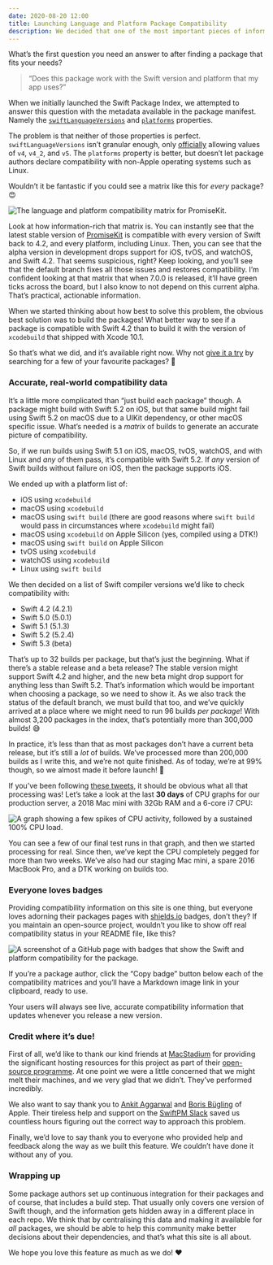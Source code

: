 ```yaml
---
date: 2020-08-20 12:00
title: Launching Language and Platform Package Compatibility
description: We decided that one of the most important pieces of information we could provide on a package metadata page was what versions of Swift, and what platforms it was compatible with. Building that feature turned out to be quite an epic journey.
---
```



What’s the first question you need an answer to after finding a package that fits your needs?

> “Does this package work with the Swift version and platform that my app uses?”

When we initially launched the Swift Package Index, we attempted to answer this question with the metadata available in the package manifest. Namely the [`swiftLanguageVersions`](https://developer.apple.com/documentation/swift_packages/package/3197887-swiftlanguageversions) and [`platforms`](https://developer.apple.com/documentation/swift_packages/package/3197886-platforms) properties.

The problem is that neither of those properties is perfect. `swiftLanguageVersions` isn’t granular enough, only [officially](https://developer.apple.com/documentation/swift_packages/swiftversion) allowing values of `v4`, `v4_2`, and `v5`. The `platforms` property is better, but doesn’t let package authors declare compatibility with non-Apple operating systems such as Linux.

Wouldn’t it be fantastic if you could see a matrix like this for *every* package? 😍

<picture>
  <source srcset="/images/promisekit-language-and-platform-metadata~dark.png" media="(prefers-color-scheme: dark)">
  <img src="/images/promisekit-language-and-platform-metadata~light.png" alt="The language and platform compatibility matrix for PromiseKit.">
</picture>

Look at how information-rich that matrix is. You can instantly see that the latest stable version of [PromiseKit](https://swiftpackageindex.com/mxcl/PromiseKit) is compatible with every version of Swift back to 4.2, and every platform, including Linux. Then, you can see that the alpha version in development drops support for iOS, tvOS, and watchOS, and Swift 4.2. That seems suspicious, right? Keep looking, and you’ll see that the default branch fixes all those issues and restores compatibility. I’m confident looking at that matrix that when 7.0.0 is released, it’ll have green ticks across the board, but I also know to not depend on this current alpha. That’s practical, actionable information.

When we started thinking about how best to solve this problem, the obvious best solution was to build the packages! What better way to see if a package is compatible with Swift 4.2 than to build it with the version of `xcodebuild` that shipped with Xcode 10.1.

So that’s what we did, and it’s available right now. Why not [give it a try](https://swiftpackageindex.com) by searching for a few of your favourite packages? 🚀

### Accurate, real-world compatibility data

It’s a little more complicated than “just build each package” though. A package might build with Swift 5.2 on iOS, but that same build might fail using Swift 5.2 on macOS due to a UIKit dependency, or other macOS specific issue. What’s needed is a *matrix* of builds to generate an accurate picture of compatibility.

So, if we run builds using Swift 5.1 on iOS, macOS, tvOS, watchOS, and with Linux and *any* of them pass, it’s compatible with Swift 5.2. If *any* version of Swift builds without failure on iOS, then the package supports iOS.

We ended up with a platform list of:

* iOS using `xcodebuild`
* macOS using `xcodebuild`
* macOS using `swift build` (there are good reasons where `swift build` would pass in circumstances where `xcodebuild` might fail)
* macOS using `xcodebuild` on Apple Silicon (yes, compiled using a DTK!)
* macOS using `swift build` on Apple Silicon
* tvOS using `xcodebuild`
* watchOS using `xcodebuild`
* Linux using `swift build`

We then decided on a list of Swift compiler versions we’d like to check compatibility with:

* Swift 4.2 (4.2.1)
* Swift 5.0 (5.0.1)
* Swift 5.1 (5.1.3)
* Swift 5.2 (5.2.4)
* Swift 5.3 (beta)

That’s up to 32 builds per package, but that’s just the beginning. What if there’s a stable release and a beta release? The stable version might support Swift 4.2 and higher, and the new beta might drop support for anything less than Swift 5.2. That’s information which would be important when choosing a package, so we need to show it. As we also track the status of the default branch, we must build that too, and we’ve quickly arrived at a place where we might need to run 96 builds *per package*! With almost 3,200 packages in the index, that’s potentially more than 300,000 builds! 😅

In practice, it’s less than that as most packages don’t have a current beta release, but it’s still a *lot* of builds. We’ve processed more than 200,000 builds as I write this, and we’re not quite finished. As of today, we’re at 99% though, so we almost made it before launch! 😬

If you’ve been following [these tweets](https://twitter.com/daveverwer/status/1291808885259620353), it should be obvious what all that processing was! Let’s take a look at the last **30 days** of CPU graphs for our production server, a 2018 Mac mini with 32Gb RAM and a 6-core i7 CPU:

![A graph showing a few spikes of CPU activity, followed by a sustained 100% CPU load.](/images/production-server-thirty-day-cpu-graph.png)

You can see a few of our final test runs in that graph, and then we started processing for real. Since then, we’ve kept the CPU completely pegged for more than two weeks. We’ve also had our staging Mac mini, a spare 2016 MacBook Pro, and a DTK working on builds too.

### Everyone loves badges

Providing compatibility information on this site is one thing, but everyone loves adorning their packages pages with [shields.io](https://shields.io) badges, don’t they? If you maintain an open-source project, wouldn’t you like to show off real compatibility status in your README file, like this?

![A screenshot of a GitHub page with badges that show the Swift and platform compatibility for the package.](/images/rester-readme-with-spi-badges.png)

If you’re a package author, click the “Copy badge” button below each of the compatibility matrices and you’ll have a Markdown image link in your clipboard, ready to use.

Your users will always see live, accurate compatibility information that updates whenever you release a new version.

### Credit where it’s due!

First of all, we’d like to thank our kind friends at [MacStadium](https://macstadium.com) for providing the significant hosting resources for this project as part of their [open-source programme](https://www.macstadium.com/opensource). At one point we were a little concerned that we might melt their machines, and we very glad that we didn’t. They’ve performed incredibly.

We also want to say thank you to [Ankit Aggarwal](https://twitter.com/aciidb0mb3r) and [Boris Bügling](https://twitter.com/neonacho) of Apple. Their tireless help and support on the [SwiftPM Slack](https://swift-package-manager.herokuapp.com) saved us countless hours figuring out the correct way to approach this problem.

Finally, we’d love to say thank you to everyone who provided help and feedback along the way as we built this feature. We couldn’t have done it without any of you.

### Wrapping up

Some package authors set up continuous integration for their packages and of course, that includes a build step. That usually only covers one version of Swift though, and the information gets hidden away in a different place in each repo. We think that by centralising this data and making it available for *all* packages, we should be able to help this community make better decisions about their dependencies, and that’s what this site is all about.

We hope you love this feature as much as we do! ❤️
